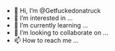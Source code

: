 - 👋 Hi, I’m @Getfuckedonatruck
- 👀 I’m interested in ...
- 🌱 I’m currently learning ...
- 💞️ I’m looking to collaborate on ...
- 📫 How to reach me ...

<!---
Getfuckedonatruck/Getfuckedonatruck is a ✨ special ✨ repository because its `README.md` (this file) appears on your GitHub profile.
You can click the Preview link to take a look at your changes.
--->

